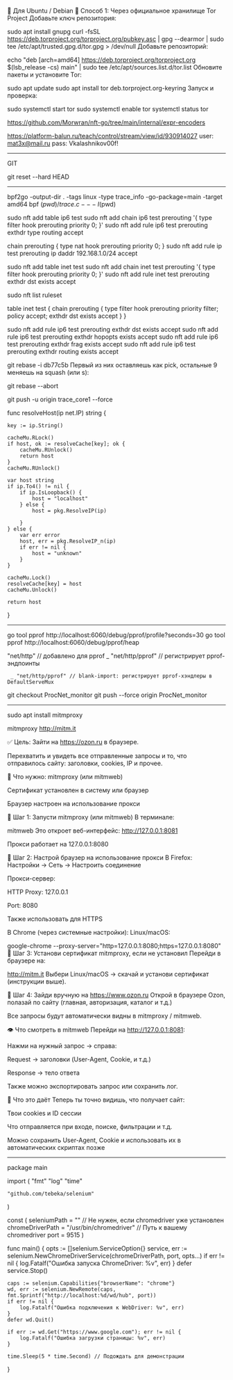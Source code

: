 
🐧 Для Ubuntu / Debian
🔧 Способ 1: Через официальное хранилище Tor Project
Добавьте ключ репозитория:


sudo apt install gnupg
curl -fsSL https://deb.torproject.org/torproject.org/pubkey.asc | gpg --dearmor | sudo tee /etc/apt/trusted.gpg.d/tor.gpg > /dev/null
Добавьте репозиторий:


echo "deb [arch=amd64] https://deb.torproject.org/torproject.org $(lsb_release -cs) main" | sudo tee /etc/apt/sources.list.d/tor.list
Обновите пакеты и установите Tor:


sudo apt update
sudo apt install tor deb.torproject.org-keyring
Запуск и проверка:


sudo systemctl start tor
sudo systemctl enable tor
systemctl status tor















https://github.com/Morwran/nft-go/tree/main/internal/expr-encoders



https://platform-balun.ru/teach/control/stream/view/id/930914027
user: mat3x@mail.ru
pass: Vkalashnikov00f!

__________________________________________________
GIT

git reset --hard HEAD
____________________________________________________



bpf2go -output-dir . -tags linux -type trace_info -go-package=main -target amd64 bpf $(pwd)/trace.c -- -I$(pwd)



sudo nft add table ip6 test
sudo nft add chain ip6 test prerouting '{ type filter hook prerouting priority 0; }'
sudo nft add rule ip6 test prerouting exthdr type routing accept

chain prerouting {
    type nat hook prerouting priority 0;
}
sudo nft add rule ip test prerouting ip daddr 192.168.1.0/24 accept




sudo nft add table inet test
sudo nft add chain inet test prerouting '{ type filter hook prerouting priority 0; }'
sudo nft add rule inet test prerouting exthdr dst exists accept


sudo nft list ruleset

table inet test {
        chain prerouting {
                type filter hook prerouting priority filter; policy accept;
                exthdr dst exists accept
        }
}


sudo nft add rule ip6 test prerouting exthdr dst exists accept
sudo nft add rule ip6 test prerouting exthdr hopopts exists accept
sudo nft add rule ip6 test prerouting exthdr frag exists accept
sudo nft add rule ip6 test prerouting exthdr routing exists accept



git rebase -i db77c5b 
Первый из них оставляешь как pick, остальные 9 меняешь на squash (или s):

git rebase --abort


git push -u origin trace_core1 --force


func resolveHost(ip net.IP) string {

	key := ip.String()

	cacheMu.RLock()
	if host, ok := resolveCache[key]; ok {
		cacheMu.RUnlock()
		return host
	}
	cacheMu.RUnlock()

	var host string
	if ip.To4() != nil {
		if ip.IsLoopback() {
			host = "localhost"
		} else {
			host = pkg.ResolveIP(ip)

		}
	} else {
		var err error
		host, err = pkg.ResolveIP_n(ip)
		if err != nil {
			host = "unknown"
		}
	}

	cacheMu.Lock()
	resolveCache[key] = host
	cacheMu.Unlock()

	return host
}







_______________________________________________________________________________________________


go tool pprof http://localhost:6060/debug/pprof/profile?seconds=30
go tool pprof http://localhost:6060/debug/pprof/heap



"net/http"      // добавлено для pprof
	_ "net/http/pprof" // регистрирует pprof-эндпоинты

     _ "net/http/pprof" // blank-import: регистрирует pprof-хэндлеры в DefaultServeMux



git checkout ProcNet_monitor
git push --force origin ProcNet_monitor


______________________________________________________________________________________________

sudo apt install mitmproxy

mitmproxy
http://mitm.it




✅ Цель:
Зайти на https://ozon.ru в браузере.

Перехватить и увидеть все отправленные запросы и то, что отправилось сайту: заголовки, cookies, IP и прочее.

🧰 Что нужно:
mitmproxy (или mitmweb)

Сертификат установлен в систему или браузер

Браузер настроен на использование прокси

🔧 Шаг 1: Запусти mitmproxy (или mitmweb)
В терминале:

mitmweb
Это откроет веб-интерфейс: http://127.0.0.1:8081

Прокси работает на 127.0.0.1:8080

🔧 Шаг 2: Настрой браузер на использование прокси
В Firefox:
Настройки → Сеть → Настроить соединение

Прокси-сервер:

HTTP Proxy: 127.0.0.1

Port: 8080

Также использовать для HTTPS

В Chrome (через системные настройки):
Linux/macOS:

google-chrome --proxy-server="http=127.0.0.1:8080;https=127.0.0.1:8080"
🔧 Шаг 3: Установи сертификат mitmproxy, если не установил
Перейди в браузере на:

http://mitm.it
Выбери Linux/macOS → скачай и установи сертификат (инструкции выше).

🔎 Шаг 4: Зайди вручную на https://www.ozon.ru
Открой в браузере Ozon, полазай по сайту (главная, авторизация, каталог и т.д.)

Все запросы будут автоматически видны в mitmproxy / mitmweb.

👁 Что смотреть в mitmweb
Перейди на http://127.0.0.1:8081:

Нажми на нужный запрос → справа:

Request → заголовки (User-Agent, Cookie, и т.д.)

Response → тело ответа

Также можно экспортировать запрос или сохранить лог.

🧠 Что это даёт
Теперь ты точно видишь, что получает сайт:

Твои cookies и ID сессии

Что отправляется при входе, поиске, фильтрации и т.д.

Можно сохранить User-Agent, Cookie и использовать их в автоматических скриптах позже
________________________________________________________________________________

package main

import (
    "fmt"
    "log"
    "time"

    "github.com/tebeka/selenium"
)

const (
    seleniumPath    = ""                             // Не нужен, если chromedriver уже установлен
    chromeDriverPath = "/usr/bin/chromedriver"       // Путь к вашему chromedriver
    port            = 9515
)

func main() {
    opts := []selenium.ServiceOption{}
    service, err := selenium.NewChromeDriverService(chromeDriverPath, port, opts...)
    if err != nil {
        log.Fatalf("Ошибка запуска ChromeDriver: %v", err)
    }
    defer service.Stop()

    caps := selenium.Capabilities{"browserName": "chrome"}
    wd, err := selenium.NewRemote(caps, fmt.Sprintf("http://localhost:%d/wd/hub", port))
    if err != nil {
        log.Fatalf("Ошибка подключения к WebDriver: %v", err)
    }
    defer wd.Quit()

    if err := wd.Get("https://www.google.com"); err != nil {
        log.Fatalf("Ошибка загрузки страницы: %v", err)
    }

    time.Sleep(5 * time.Second) // Подождать для демонстрации
}







